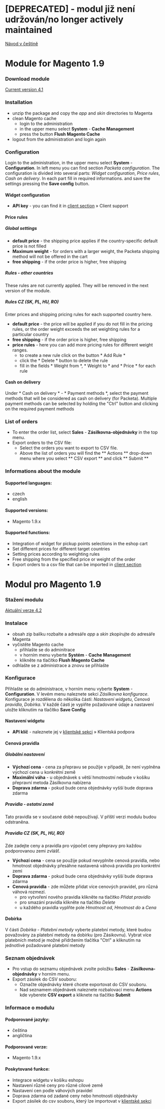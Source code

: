 # [DEPRECATED] - modul již není udržován/no longer actively maintained

[Návod v češtině](https://github.com/Zasilkovna/magento#modul-pro-magento-19)

# Module for Magento 1.9

### Download module

[Current version 4.1](https://github.com/Zasilkovna/magento/archive/v4.2.zip)

### Installation

- unzip the package and copy the *app* and *skin* directories to Magenta
- clean Magento cache 
    - login to the administration
    - in the upper menu select **System** - **Cache Management** 
    - press the button **Flush Magento Cache**
- logout from the administration and login again

### Configuration

Login to the administration, in the upper menu select **System** - **Configuration**. In left menu you can find section *Packeta configuration*.
The configuration is  divided into several parts: *Widget configuration*, *Price rules*, *Cash on delivery*. In each part fill in required informations.
and save the settings pressing the **Save config** button.

#### Widget configuration

- **API key** - you can find it in [client section](https://client.packeta.com/cs/support/) » Client support

#### Price rules

##### Global settings
- **default price** - the shipping price applies if the country-specific default price is not filled
- **Maximum weight** - for orders with a larger weight, the Packeta shipping method will not be offered in the cart
- **free shipping** - if the order price is higher, free shipping

##### Rules - other countries

These rules are not currently applied. They will be removed in the next version of the module.

##### Rules CZ (SK, PL, HU, RO)

Enter prices and shipping pricing rules for each supported country here.

- **default price** - the price will be applied if you do not fill in the pricing rules, or the order weight exceeds the set weighting rules for a particular country
- **free shipping** - if the order price is higher, free shipping
- **price rules** - here you can add more pricing rules for different weight ranges.
    - to create a new rule click on the button * Add Rule *
    - click the * Delete * button to delete the rule
    - fill in the fields * Weight from *, * Weight to * and * Price * for each rule

#### Cash on delivery

Under * Cash on delivery * - * Payment methods *, select the payment methods that will be considered as cash on delivery (for Packeta).
Multiple payment methods can be selected by holding the "Ctrl" button and clicking on the required payment methods

### List of orders

- To enter the order list, select **Sales** - **Zásilkovna-objednávky** in the top menu.
- Export orders to the CSV file:
    - Select the orders you want to export to CSV file.
    - Above the list of orders you will find the ** Actions ** drop-down menu where you select ** CSV export ** and click ** Submit **

### Informations about the module

#### Supported languages:

- czech
- english

#### Supported versions:

- Magento 1.9.x

#### Supported functions:

- Integration of widget for pickup points selections in the eshop cart
- Set different prices for different target countries
- Setting prices according to weighting rules
- Free shipping from the specified price or weight of the order
- Export orders to a csv file that can be imported in [client section](https://client.packeta.com/)

# Modul pro Magento 1.9

### Stažení modulu

[Aktuální verze 4.2](https://github.com/Zasilkovna/magento/archive/v4.2.zip)

### Instalace

- obsah zip balíku rozbalte a adresáře *app* a *skin* zkopírujte do adresáře Magenta
- vyčistěte Magento cache 
    - přihlašte se do adminitrace 
    - v horním menu vyberte **Systém** - **Cache Management** 
    - klikněte na tlačítko **Flush Magento Cache**
- odhlašte se z administrace a znovu se přihlašte

### Konfigurace

Přihlašte se do administrace, v horním menu vyberte **System** - **Configuration**.  V levém menu naleznete sekci *Zásilkovna konfigurace*. 
Konfigurace je rozdělena do několika částí:  *Nastavení widgetu*, *Cenová pravidla*, *Dobírka*.   V každé části je vyplňte požadované údaje 
a nastavení uložte kliknutím na tlačítko **Save Config**

#### Nastavení widgetu 

- **API klíč** - naleznete jej v [klientské sekci](https://client.packeta.com/cs/support/) » Klientská podpora

#### Cenová pravidla

##### Globální nastavení
- **Výchozí cena** - cena za přepravu se použije v případě, že není vyplněna výchozí cena u konkrétní země
- **Maximální váha** - u objednávek s větší hmotnostní nebude v košíku přepravní metoda Zásilkovna nabízena
- **Doprava zdarma** - pokud bude cena objednávky vyšší bude doprava zdarma

##### Pravidla - ostatní země

Tato pravidla se v současné době nepoužívají.  V příští verzi modulu budou odstraněna.

##### Pravidla CZ (SK, PL, HU, RO)

Zde zadejte ceny a pravidla pro výpočet ceny přepravy pro každou podporovanou zemi zvlášť.

- **Výchozí cena** - cena se použije pokud nevyplníte cenová pravidla, nebo hmotnost objednávky přesáhne nastavená váhová pravidla pro konkrétní zemi
- **Doprava zdarma** - pokud bude cena objednávky vyšší bude doprava zdarma
- **Cenová pravidla** - zde můžete přidat více cenových pravidel, pro různá váhová rozmezí.  
    - pro vytvoření nového pravidla klikněte na tlačítko *Přidat pravidlo*
    - pro smazání pravidla klikněte na tlačítko *Delete*
    - u každého pravidla vyplňte pole *Hmotnost od*, *Hmotnost do* a *Cena*

#### Dobírka

V části *Dobírka* - *Platební metody* vyberte platební metody, které budou považovány za platební metody na dobírku (pro Zásikovnu).
Vybrat více platebních metod je možné přidržením tlačítka "Ctrl" a kliknutím na jednotlivé požadované platební metody

### Seznam objednávek

- Pro vstup do seznamu objednávek zvolte položku **Sales** - **Zásilkovna-objednávky** v horním menu.
- Export zásilek do CSV souboru:
    - Označte objednávky které chcete exportovat do CSV souboru.
    - Nad seznamem objednávek naleznete rozbalovací menu **Actions** kde vyberete **CSV export** a kliknete na tlačítko **Submit**

### Informace o modulu

#### Podporované jazyky:

- čeština
- angličtina

#### Podporované verze:

- Magento 1.9.x

#### Poskytované funkce:

- Integrace widgetu v košíku eshopu
- Nastavení různé ceny pro různé cílové země
- Nastavení cen podle váhových pravidel
- Doprava zdarma od zadané ceny nebo hmotnosti objednávky
- Export zásilek do csv souboru, který lze importovat v [klientské sekci](https://client.packeta.com/)
